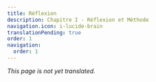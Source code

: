 ```yaml
---
title: Réflexion
description: Chapitre I - Réflexion et Méthode
navigation.icon: i-lucide-brain
translationPending: true
order: 1
navigation:
  order: 1
---
```

_This page is not yet translated._
